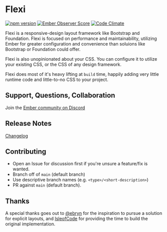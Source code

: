 # Flexi

[![npm version](https://badge.fury.io/js/flexi.svg)](http://badge.fury.io/js/flexi)
[![Ember Observer Score](http://emberobserver.com/badges/flexi.svg)](http://emberobserver.com/addons/flexi)
[![Code Climate](https://codeclimate.com/github/html-next/flexi/badges/gpa.svg)](https://codeclimate.com/github/html-next/flexi)

Flexi is a responsive-design layout framework like Bootstrap and Foundation. Flexi is focused on performance and maintainability, utilizing Ember for greater configuration and convenience than soluions like Bootstrap or Foundation
could offer.

Flexi is also unopinionated about your CSS. You can configure it to utilize your existing CSS, or the CSS of any design
framework.

Flexi does most of it's heavy lifting at `build` time, happily adding very little runtime code and little-to-no CSS to your project.

## Support, Questions, Collaboration

Join the [Ember community on Discord](https://discord.gg/zT3asNS)

## Release Notes

[Changelog](./CHANGELOG.md)

## Contributing

- Open an Issue for discussion first if you're unsure a feature/fix is wanted.
- Branch off of `main` (default branch)
- Use descriptive branch names (e.g. `<type>/<short-description>`)
- PR against `main` (default branch).

## Thanks

A special thanks goes out to [@ebryn](https://github.com/ebryn) for the
inspiration to pursue a solution for explicit layouts, and [IsleofCode](https://isleofcode.com)
for providing the time to build the original implementation.
